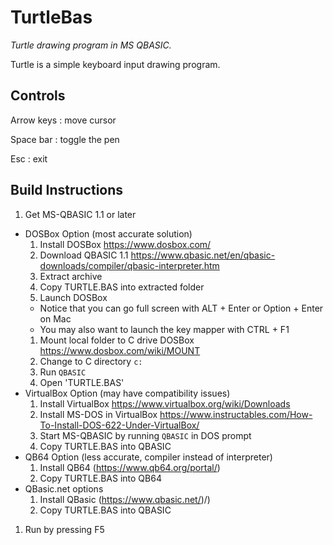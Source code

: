 # TurtleBas

*Turtle drawing program in MS QBASIC.*

Turtle is a simple keyboard input drawing program.

## Controls

Arrow keys
: move cursor

Space bar
: toggle the pen

Esc
: exit

## Build Instructions

1. Get MS-QBASIC 1.1 or later
  * DOSBox Option (most accurate solution)
    1. Install DOSBox https://www.dosbox.com/
    1. Download QBASIC 1.1 https://www.qbasic.net/en/qbasic-downloads/compiler/qbasic-interpreter.htm
    1. Extract archive
    1. Copy TURTLE.BAS into extracted folder
    1. Launch DOSBox
      * Notice that you can go full screen with ALT + Enter or Option + Enter on Mac
      * You may also want to launch the key mapper with CTRL + F1
    1. Mount local folder to C drive DOSBox https://www.dosbox.com/wiki/MOUNT
    1. Change to C directory `c:`
    1. Run `QBASIC`
    1. Open 'TURTLE.BAS'
  * VirtualBox Option (may have compatibility issues)
    1. Install VirtualBox https://www.virtualbox.org/wiki/Downloads
    1. Install MS-DOS in VirtualBox https://www.instructables.com/How-To-Install-DOS-622-Under-VirtualBox/
    1. Start MS-QBASIC by running `QBASIC` in DOS prompt
    1. Copy TURTLE.BAS into QBASIC
  * QB64 Option (less accurate, compiler instead of interpreter)
    1. Install QB64 (https://www.qb64.org/portal/)
    1. Copy TURTLE.BAS into QB64    
  * QBasic.net options
    1. Install QBasic (https://www.qbasic.net/)/)
    1. Copy TURTLE.BAS into QBASIC    
1. Run by pressing F5
